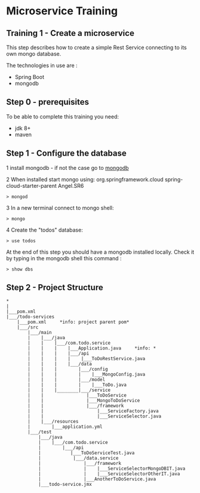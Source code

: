 # Microservice Training

## Training 1 - Create a microservice

This step describes how to create a simple Rest Service connecting to its own mongo database.

The technologies in use are :

* Spring Boot
* mongodb

## Step 0 - prerequisites
To be able to complete this training you need:
* jdk 8+
* maven

## Step 1 - Configure the database

1 install mongodb  - if not the case go to [mongodb](https://www.mongodb.org/)

2 When installed start mongo using:<parent>
                                           <groupId>org.springframework.cloud</groupId>
                                           <artifactId>spring-cloud-starter-parent</artifactId>
                                           <version>Angel.SR6</version>
                                       </parent>
```
> mongod
```
3 In a new terminal connect to mongo shell:
 ```
> mongo
 ```
4 Create the "todos" database:
```
> use todos
```

At the end of this step you should have a mongodb installed locally.
Check it by typing in the mongodb shell this command :
```
> show dbs
```

## Step 2 - Project Structure

```
*
|
|___pom.xml
|___/todo-services
    |___pom.xml     *info: project parent pom*
    |___/src
        |___/main
        |    |___/java
        |    |    |___/com.todo.service
        |    |    |    |___Application.java     *info: *
        |    |    |    |___/api
        |    |    |    |    |___ToDoRestService.java
        |    |    |    |___/data
        |    |    |        |___/config
        |    |    |        |    |___MongoConfig.java
        |    |    |        |___/model
        |    |    |        |    |___ToDo.java
        |    |    |________|___/service
        |    |                |___ToDoService
        |    |                |___MongoToDoService
        |    |                |___/framework
        |    |                    |___ServiceFactory.java
        |    |                    |___ServiceSelector.java
        |    |___/resources
        |        |___application.yml
        |___/test
            |___/java
            |    |___/com.todo.service
            |        |___/api
            |           |___ToDoServiceTest.java
            |            |___/data.service
            |                |___/framework
            |                |    |___ServiceSelectorMongoDBIT.java
            |                |    |___ServiceSelectorOtherIT.java
            |                |___AnotherToDoService.java
            |___todo-service.jmx
```




